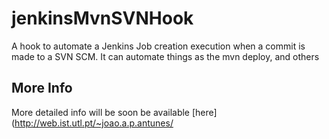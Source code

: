 jenkinsMvnSVNHook
=================

A hook to automate a Jenkins Job creation execution when a commit is made to a SVN SCM. It can automate things as the mvn deploy, and others

More Info
----------------

More detailed info will be soon be available [here](http://web.ist.utl.pt/~joao.a.p.antunes/
